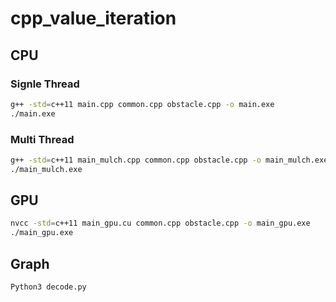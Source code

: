 # cpp_value_iteration

## CPU

### Signle Thread

```bash
g++ -std=c++11 main.cpp common.cpp obstacle.cpp -o main.exe
./main.exe
```

### Multi Thread

```bash
g++ -std=c++11 main_mulch.cpp common.cpp obstacle.cpp -o main_mulch.exe
./main_mulch.exe
```

## GPU

```bash
nvcc -std=c++11 main_gpu.cu common.cpp obstacle.cpp -o main_gpu.exe
./main_gpu.exe
```

## Graph

```bash
Python3 decode.py
```
